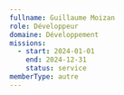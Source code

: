```yaml
---
fullname: Guillaume Moizan
role: Développeur
domaine: Développement
missions:
  - start: 2024-01-01
    end: 2024-12-31
    status: service
memberType: autre
---
```


